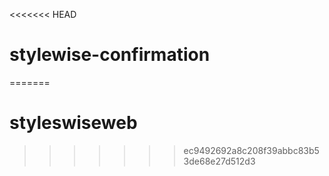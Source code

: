 <<<<<<< HEAD
# stylewise-confirmation
=======
# styleswiseweb
>>>>>>> ec9492692a8c208f39abbc83b53de68e27d512d3
